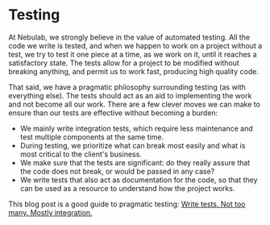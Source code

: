 # Testing

At Nebulab, we strongly believe in the value of automated testing. All the code we write
is tested, and when we happen to work on a project without a test, we try to test it 
one piece at a time, as we work on it, until it reaches a satisfactory state. The tests
allow for a project to be modified without breaking anything, and permit us to 
work fast, producing high quality code.

That said, we have a pragmatic philosophy surrounding testing (as with everything else).
The tests should act as an aid to implementing the work and not become
all our work. There are a few clever moves we can make to ensure than our tests 
are effective without becoming a burden:

- We mainly write integration tests, which require less maintenance and test multiple components
at the same time.
- During testing, we prioritize what can break most easily and what is most critical 
to the client's business.
- We make sure that the tests are significant: do they really assure that the code does not break,
or would be passed in any case?
- We write tests that also act as documentation for the code, so that they can be 
used as a resource to understand how the project works.

This blog post is a good guide to pragmatic testing: 
[Write tests. Not too many. Mostly integration.](https://blog.kentcdodds.com/write-tests-not-too-many-mostly-integration-5e8c7fff591c)
